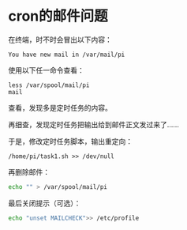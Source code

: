 # cron的邮件问题

在终端，时不时会冒出以下内容：

```
You have new mail in /var/mail/pi
```

使用以下任一命令查看：

```
less /var/spool/mail/pi
mail
```

查看，发现多是定时任务的内容。

再细查，发现定时任务把输出给到邮件正文发过来了……

于是，修改定时任务脚本，输出重定向：

```
/home/pi/task1.sh >> /dev/null
```

再删除邮件：

```bash
echo "" > /var/spool/mail/pi
```

最后关闭提示（可选）：

```bash
echo "unset MAILCHECK">> /etc/profile
```

